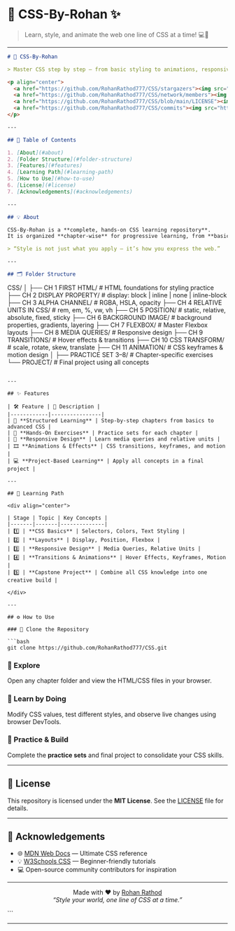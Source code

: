 # 🎨 CSS-By-Rohan ✨
> Learn, style, and animate the web one line of CSS at a time! 💻🌈

---

```markdown
# 🎨 CSS-By-Rohan

> Master CSS step by step — from basic styling to animations, responsive layouts, and projects.

<p align="center">
  <a href="https://github.com/RohanRathod777/CSS/stargazers"><img src="https://img.shields.io/github/stars/RohanRathod777/CSS?style=for-the-badge&color=blue" alt="Stars"></a>
  <a href="https://github.com/RohanRathod777/CSS/network/members"><img src="https://img.shields.io/github/forks/RohanRathod777/CSS?style=for-the-badge&color=green" alt="Forks"></a>
  <a href="https://github.com/RohanRathod777/CSS/blob/main/LICENSE"><img src="https://img.shields.io/github/license/RohanRathod777/CSS?style=for-the-badge&color=orange" alt="License"></a>
  <a href="https://github.com/RohanRathod777/CSS/commits"><img src="https://img.shields.io/github/last-commit/RohanRathod777/CSS?style=for-the-badge&color=purple" alt="Last Commit"></a>
</p>

---

## 📑 Table of Contents

1. [About](#about)  
2. [Folder Structure](#folder-structure)  
3. [Features](#features)  
4. [Learning Path](#learning-path)  
5. [How to Use](#how-to-use)  
6. [License](#license)  
7. [Acknowledgements](#acknowledgements)  

---

## 💡 About

CSS-By-Rohan is a **complete, hands-on CSS learning repository**.  
It is organized **chapter-wise** for progressive learning, from **basic styles** to **advanced layouts, animations, and responsive design**.

> “Style is not just what you apply — it’s how you express the web.”

---

## 🗂️ Folder Structure

```

CSS/
│
├── CH 1 FIRST HTML/             # HTML foundations for styling practice
├── CH 2 DISPLAY PROPERTY/       # display: block | inline | none | inline-block
├── CH 3 ALPHA CHANNEL/          # RGBA, HSLA, opacity
├── CH 4 RELATIVE UNITS IN CSS/  # rem, em, %, vw, vh
├── CH 5 POSITION/               # static, relative, absolute, fixed, sticky
├── CH 6 BACKGROUND IMAGE/       # background properties, gradients, layering
├── CH 7 FLEXBOX/                # Master Flexbox layouts
├── CH 8 MEDIA QUERIES/          # Responsive design
├── CH 9 TRANSITIONS/            # Hover effects & transitions
├── CH 10 CSS TRANSFORM/         # scale, rotate, skew, translate
├── CH 11 ANIMATION/             # CSS keyframes & motion design
│
├── PRACTICE SET 3–8/            # Chapter-specific exercises
└── PROJECT/                     # Final project using all concepts

````

---

## ✨ Features

| 🛠️ Feature | 📌 Description |
|------------|----------------|
| 🎯 **Structured Learning** | Step-by-step chapters from basics to advanced CSS |
| 🧩 **Hands-On Exercises** | Practice sets for each chapter |
| 📱 **Responsive Design** | Learn media queries and relative units |
| 🎞️ **Animations & Effects** | CSS transitions, keyframes, and motion |
| 💻 **Project-Based Learning** | Apply all concepts in a final project |

---

## 🚀 Learning Path

<div align="center">

| Stage | Topic | Key Concepts |
|-------|-------|--------------|
| 1️⃣ | **CSS Basics** | Selectors, Colors, Text Styling |
| 2️⃣ | **Layouts** | Display, Position, Flexbox |
| 3️⃣ | **Responsive Design** | Media Queries, Relative Units |
| 4️⃣ | **Transitions & Animations** | Hover Effects, Keyframes, Motion |
| 5️⃣ | **Capstone Project** | Combine all CSS knowledge into one creative build |

</div>

---

## ⚙️ How to Use

### 🔹 Clone the Repository

```bash
git clone https://github.com/RohanRathod777/CSS.git
````

### 🔹 Explore

Open any chapter folder and view the HTML/CSS files in your browser.

### 🔹 Learn by Doing

Modify CSS values, test different styles, and observe live changes using browser DevTools.

### 🔹 Practice & Build

Complete the **practice sets** and final project to consolidate your CSS skills.

---

## 📜 License

This repository is licensed under the **MIT License**.
See the [LICENSE](LICENSE) file for details.

---

## 🙏 Acknowledgements

* 🌐 [MDN Web Docs](https://developer.mozilla.org/en-US/docs/Web/CSS) — Ultimate CSS reference
* 💡 [W3Schools CSS](https://www.w3schools.com/css/) — Beginner-friendly tutorials
* 💻 Open-source community contributors for inspiration

---

<p align="center">
  Made with ❤️ by <a href="https://github.com/RohanRathod777">Rohan Rathod</a><br>
  <i>“Style your world, one line of CSS at a time.”</i>
</p>
```

---
